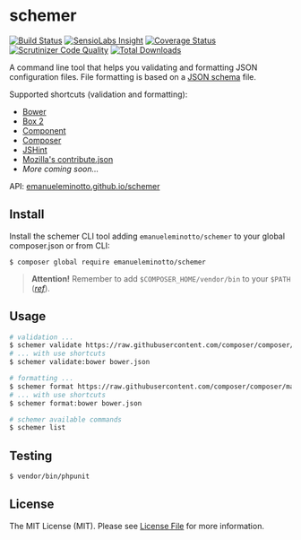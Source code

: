 schemer
=======

[![Build Status](https://img.shields.io/travis/EmanueleMinotto/schemer.svg?style=flat)](https://travis-ci.org/EmanueleMinotto/schemer)
[![SensioLabs Insight](https://img.shields.io/sensiolabs/i/xxx.svg?style=flat)](https://insight.sensiolabs.com/projects/xxx)
[![Coverage Status](https://img.shields.io/coveralls/EmanueleMinotto/schemer.svg?style=flat)](https://coveralls.io/r/EmanueleMinotto/schemer)
[![Scrutinizer Code Quality](https://img.shields.io/scrutinizer/g/EmanueleMinotto/schemer.svg?style=flat)](https://scrutinizer-ci.com/g/EmanueleMinotto/schemer/)
[![Total Downloads](https://img.shields.io/packagist/dt/emanueleminotto/schemer.svg?style=flat)](https://packagist.org/packages/emanueleminotto/schemer)

A command line tool that helps you validating and formatting JSON configuration files.
File formatting is based on a [JSON schema](http://json-schema.org/) file.

Supported shortcuts (validation and formatting):

 * [Bower](http://bower.io/)
 * [Box 2](http://box-project.org/)
 * [Component](https://github.com/componentjs/guide)
 * [Composer](https://getcomposer.org/)
 * [JSHint](http://jshint.com/)
 * [Mozilla's contribute.json](https://contribute.paas.allizom.org/)
 * *More coming soon...*

API: [emanueleminotto.github.io/schemer](http://emanueleminotto.github.io/schemer/)

Install
-------

Install the schemer CLI tool adding `emanueleminotto/schemer` to your global composer.json or from CLI:

```
$ composer global require emanueleminotto/schemer
```

> **Attention!** Remember to add `$COMPOSER_HOME/vendor/bin` to your `$PATH` (*[ref](https://getcomposer.org/doc/03-cli.md#global)*).

## Usage

``` bash
# validation ...
$ schemer validate https://raw.githubusercontent.com/composer/composer/master/res/composer-schema.json composer.json
# ... with use shortcuts
$ schemer validate:bower bower.json

# formatting ...
$ schemer format https://raw.githubusercontent.com/composer/composer/master/res/composer-schema.json composer.json
# ... with use shortcuts
$ schemer format:bower bower.json

# schemer available commands
$ schemer list
```

## Testing

``` bash
$ vendor/bin/phpunit
```

## License

The MIT License (MIT). Please see [License File](LICENSE) for more information.
